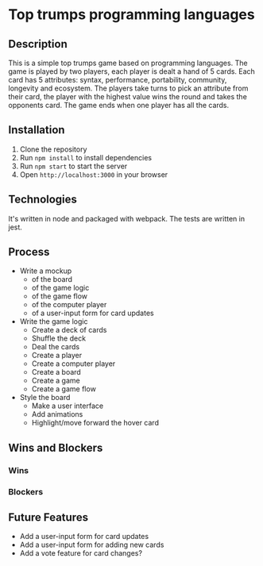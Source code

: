 # Top trumps programming languages

## Description

This is a simple top trumps game based on programming languages. The game is played by two players, each player is dealt a hand of 5 cards. Each card has 5 attributes: syntax, performance, portability, community, longevity and ecosystem. The players take turns to pick an attribute from their card, the player with the highest value wins the round and takes the opponents card. The game ends when one player has all the cards.

## Installation

1. Clone the repository
2. Run `npm install` to install dependencies
3. Run `npm start` to start the server
4. Open `http://localhost:3000` in your browser

## Technologies

It's written in node and packaged with webpack. The tests are written in jest.

## Process

-   Write a mockup
    -   of the board
    -   of the game logic
    -   of the game flow
    -   of the computer player
    -   of a user-input form for card updates
-   Write the game logic
    -   Create a deck of cards
    -   Shuffle the deck
    -   Deal the cards
    -   Create a player
    -   Create a computer player
    -   Create a board
    -   Create a game
    -   Create a game flow
-   Style the board
    -   Make a user interface
    -   Add animations
    -   Highlight/move forward the hover card

## Wins and Blockers

### Wins

### Blockers

## Future Features

-   Add a user-input form for card updates
-   Add a user-input form for adding new cards
-   Add a vote feature for card changes?
